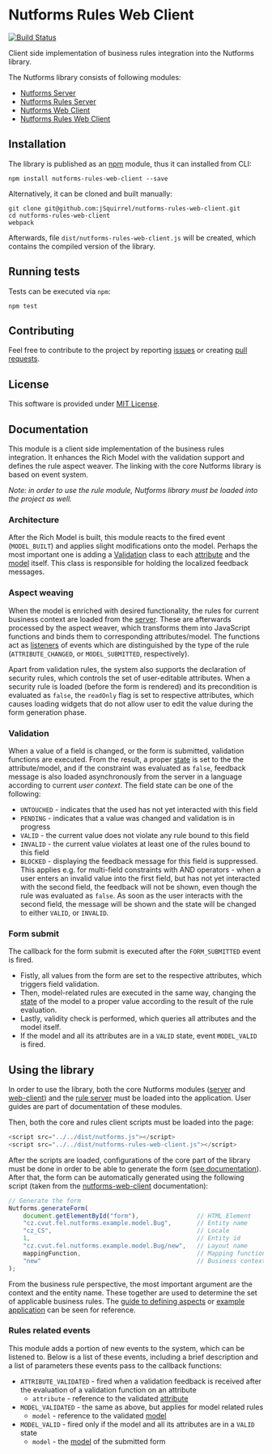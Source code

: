 # Nutforms Rules Web Client

[![Build Status](https://travis-ci.org/jSquirrel/nutforms-rules-web-client.svg?branch=master)](https://travis-ci.org/jSquirrel/nutforms-rules-web-client)

Client side implementation of business rules integration into the Nutforms library.

The Nutforms library consists of following modules:

* [Nutforms Server](https://github.com/jSquirrel/nutforms-server)
* [Nutforms Rules Server](https://github.com/jSquirrel/nutforms-rules-server)
* [Nutforms Web Client](https://github.com/jSquirrel/nutforms-web-client)
* [Nutforms Rules Web Client](https://github.com/jSquirrel/nutforms-rules-web-client)

## Installation

The library is published as an [npm](https://www.npmjs.com/) module, thus it can installed from CLI:

```
npm install nutforms-rules-web-client --save
```

Alternatively, it can be cloned and built manually:

```
git clone git@github.com:jSquirrel/nutforms-rules-web-client.git
cd nutforms-rules-web-client
webpack
```

Afterwards, file `dist/nutforms-rules-web-client.js` will be created, which contains the compiled version of the library.

## Running tests

Tests can be executed via `npm`:

```
npm test
```

## Contributing

Feel free to contribute to the project by reporting [issues](https://github.com/jSquirrel/nutforms-rules-web-client/issues)
or creating [pull requests](https://github.com/jSquirrel/nutforms-rules-web-client/pulls).

## License

This software is provided under [MIT License](https://opensource.org/licenses/MIT).

## Documentation

This module is a client side implementation of the business rules integration. It enhances the Rich Model with the validation support and defines the rule aspect weaver. The linking with the core Nutforms library is based on event system.

*Note: in order to use the rule module, Nutforms library must be loaded into the project as well.*

### Architecture

After the Rich Model is built, this module reacts to the fired event (`MODEL_BUILT`) and applies slight modifications onto the model. Perhaps the most important one is adding a [Validation](https://github.com/jSquirrel/nutforms-rules-web-client/blob/master/src/model/Validation.js) class to each [attribute](https://github.com/jSquirrel/nutforms-web-client/blob/master/src/model/Attribute.js) and the [model](https://github.com/jSquirrel/nutforms-web-client/blob/master/src/model/Model.js) itself. This class is responsible for holding the localized feedback messages.

### Aspect weaving

When the model is enriched with desired functionality, the rules for current business context are loaded from the [server](https://github.com/jSquirrel/nutforms-rules-server). These are afterwards processed by the aspect weaver, which transforms them into JavaScript functions and binds them to corresponding attributes/model. The functions act as [listeners](https://github.com/jSquirrel/nutforms-web-client/blob/master/src/observer/Observable.js) of events which are distinguished by the type of the rule (`ATTRIBUTE_CHANGED`, or `MODEL_SUBMITTED`, respectively).

Apart from validation rules, the system also supports the declaration of security rules, which controls the set of user-editable attributes. When a security rule is loaded (before the form is rendered) and its precondition is evaluated as `false`, the `readOnly` flag is set to respective attributes, which causes loading widgets that do not allow user to edit the value during the form generation phase.

### Validation

When a value of a field is changed, or the form is submitted, validation functions are executed. From the result, a proper [state](https://github.com/jSquirrel/nutforms-rules-web-client/blob/master/src/constants/ValidationState.js) is set to the the attribute/model, and if the constraint was evaluated as `false`, feedback message is also loaded asynchronously from the server in a language according to current *user context*. The field state can be one of the following:

* `UNTOUCHED` - indicates that the used has not yet interacted with this field
* `PENDING` - indicates that a value was changed and validation is in progress
* `VALID` - the current value does not violate any rule bound to this field
* `INVALID` - the current value violates at least one of the rules bound to this field
* `BLOCKED` - displaying the feedback message for this field is suppressed. This applies e.g. for multi-field constraints with AND operators - when a user enters an invalid value into the first field, but has not yet interacted with the second field, the feedback will not be shown, even though the rule was evaluated as `false`. As soon as the user interacts with the second field, the message will be shown and the state will be changed to either `VALID`, or `INVALID`.

### Form submit

The callback for the form submit is executed after the `FORM_SUBMITTED` event is fired.

* Fistly, all values from the form are set to the respective attributes, which triggers field validation.
* Then, model-related rules are executed in the same way, changing the [state](https://github.com/jSquirrel/nutforms-rules-web-client/blob/master/src/constants/ValidationState.js) of the model to a proper value according to the result of the rule evaluation.
* Lastly, validity check is performed, which queries all attributes and the model itself.
* If the model and all its attributes are in a `VALID` state, event `MODEL_VALID` is fired.

## Using the library

In order to use the library, both the core Nutforms modules ([server](https://github.com/jSquirrel/nutforms-server) and [web-client](https://github.com/jSquirrel/nutforms-web-client)) and the [rule server](https://github.com/jSquirrel/nutforms-rules-server) must be loaded into the application. User guides are part of documentation of these modules. 

Then, both the core and rules client scripts must be loaded into the page:

```javascript
<script src="../../dist/nutforms.js"></script>
<script src="../../dist/nutforms-rules-web-client.js"></script>
```

After the scripts are loaded, configurations of the core part of the library must be done in order to be able to generate the form ([see documentation](https://github.com/jSquirrel/nutforms-web-client/blob/master/docs/en/usage.md)). After that, the form can be automatically generated using the following script (taken from the [nutforms-web-client](https://github.com/jSquirrel/nutforms-web-client) documentation):

```javascript
// Generate the form
Nutforms.generateForm(
    document.getElementById("form"),                // HTML Element
    "cz.cvut.fel.nutforms.example.model.Bug",       // Entity name
    "cz_CS",                                        // Locale
    1,                                              // Entity id
    "cz.cvut.fel.nutforms.example.model.Bug/new",   // Layout name
    mappingFunction,                                // Mapping function
    "new"                                           // Business context
);
```

From the business rule perspective, the most important argument are the context and the entity name. These together are used to determine the set of applicable business rules. The [guide to defining aspects](https://github.com/jSquirrel/nutforms-rules-server#rule-aspect-definition) or [example application](https://github.com/jSquirrel/nutforms-example) can be seen for reference.

### Rules related events

This module adds a portion of new events to the system, which can be listened to. Below is a list of these events, including a brief description and a list of parameters these events pass to the callback functions:

* `ATTRIBUTE_VALIDATED` - fired when a validation feedback is received after the evaluation of a validation function on an attribute
  * `attribute` - reference to the validated  [attribute](https://github.com/jSquirrel/nutforms-web-client/blob/master/src/model/Attribute.js)
* `MODEL_VALIDATED` - the same as above, but applies for model related rules
  * `model` - reference to the validated [model](https://github.com/jSquirrel/nutforms-web-client/blob/master/src/model/Model.js)
* `MODEL_VALID` - fired only if the model and all its attributes are in a `VALID` state
  * `model` - the [model](https://github.com/jSquirrel/nutforms-web-client/blob/master/src/model/Model.js) of the submitted form
